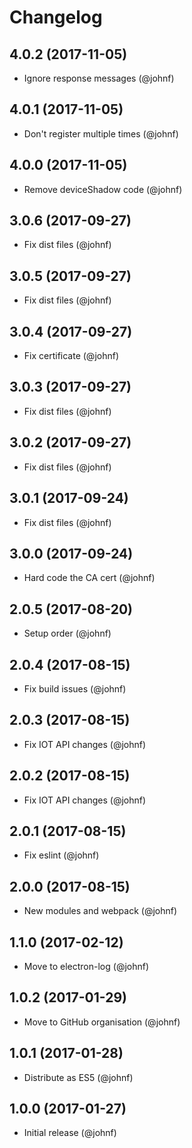 # Changelog

## 4.0.2 (2017-11-05)

* Ignore response messages (@johnf)

## 4.0.1 (2017-11-05)

* Don't register multiple times (@johnf)

## 4.0.0 (2017-11-05)

* Remove deviceShadow code (@johnf)

## 3.0.6 (2017-09-27)

* Fix dist files (@johnf)

## 3.0.5 (2017-09-27)

* Fix dist files (@johnf)

## 3.0.4 (2017-09-27)

* Fix certificate (@johnf)

## 3.0.3 (2017-09-27)

* Fix dist files (@johnf)

## 3.0.2 (2017-09-27)

* Fix dist files (@johnf)

## 3.0.1 (2017-09-24)

* Fix dist files (@johnf)

## 3.0.0 (2017-09-24)

* Hard code the CA cert (@johnf)

## 2.0.5 (2017-08-20)

* Setup order (@johnf)

## 2.0.4 (2017-08-15)

* Fix build issues (@johnf)

## 2.0.3 (2017-08-15)

* Fix IOT API changes (@johnf)

## 2.0.2 (2017-08-15)

* Fix IOT API changes (@johnf)

## 2.0.1 (2017-08-15)

* Fix eslint (@johnf)

## 2.0.0 (2017-08-15)

* New modules and webpack (@johnf)

## 1.1.0 (2017-02-12)

* Move to electron-log (@johnf)

## 1.0.2 (2017-01-29)

* Move to GitHub organisation (@johnf)

## 1.0.1 (2017-01-28)

* Distribute as ES5 (@johnf)

## 1.0.0 (2017-01-27)

* Initial release (@johnf)
